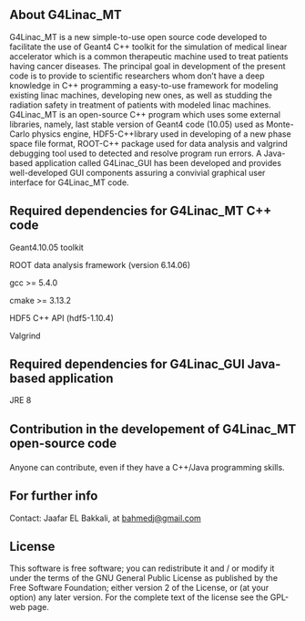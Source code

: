 
<b><h2>About G4Linac_MT</h2> </b> 

G4Linac_MT  is a new simple-to-use open source code developed to facilitate the use of Geant4 C++ toolkit for the simulation of medical linear accelerator which is a common therapeutic machine used  to treat patients having cancer diseases. The principal goal in development of the present code is to provide to scientific researchers whom don’t have a deep knowledge in C++ programming a easy-to-use framework for modeling existing linac machines, developing new ones, as well as studding the radiation safety in treatment of patients with modeled linac machines. G4Linac_MT  is an open-source C++ program which uses some external libraries, namely, last stable version of Geant4 code (10.05) used as Monte-Carlo physics engine, HDF5-C++library used in developing of a new phase space file format, ROOT-C++ package used for  data analysis and valgrind debugging tool used to detected and resolve program run errors. A Java-based application called G4Linac_GUI  has been developed and provides well-developed GUI components assuring a convivial graphical user interface for G4Linac_MT code.
<h2>Required dependencies for G4Linac_MT C++ code</h2>
   <p>Geant4.10.05 toolkit</p>
   <p>ROOT data analysis framework (version 6.14.06)</p>
   <p>gcc >= 5.4.0</p>
   <p>cmake >= 3.13.2</p>
   <p>HDF5 C++ API (hdf5-1.10.4)</p>
   <p>Valgrind</p>
<b><h2>Required dependencies for G4Linac_GUI Java-based application
</h2> </b> 
   <p>JRE 8</p>
   
<b><h2>Contribution in the developement of  G4Linac_MT open-source code
</h2> </b> 
<p>Anyone can contribute, even if they have a C++/Java programming skills.</p>

<b><h2>For further info</h2> </b> 
<p>Contact:
Jaafar EL Bakkali, at  <a href="mailto:bahmedj@gmail.com">bahmedj@gmail.com</a>  </p>
<b><h2>License</h2> </b> 
<p>This software is free software; you can redistribute it and / or modify it under the terms of the GNU General Public License as published by the Free Software Foundation; either version 2 of the License, or (at your option) any later version. For the complete text of the license see the GPL-web page.</p>
</article>

